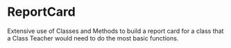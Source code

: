 # ReportCard
Extensive use of Classes and Methods to build a report card for a class that a Class Teacher would need to do the most basic functions.
